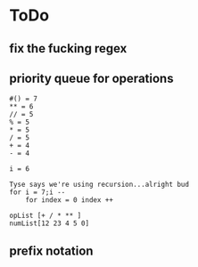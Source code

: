 # ToDo 

## fix the fucking regex

## priority queue for operations
	#() = 7
	** = 6
	// = 5
	% = 5
	* = 5
	/ = 5
	+ = 4
	- = 4

	i = 6

	Tyse says we're using recursion...alright bud
	for i = 7;i --
		for index = 0 index ++

	opList [+ / * ** ]
	numList[12 23 4 5 0]

## prefix notation 
